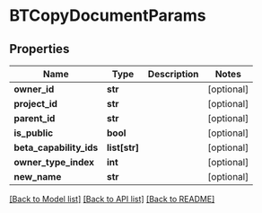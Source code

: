 # BTCopyDocumentParams

## Properties
Name | Type | Description | Notes
------------ | ------------- | ------------- | -------------
**owner_id** | **str** |  | [optional] 
**project_id** | **str** |  | [optional] 
**parent_id** | **str** |  | [optional] 
**is_public** | **bool** |  | [optional] 
**beta_capability_ids** | **list[str]** |  | [optional] 
**owner_type_index** | **int** |  | [optional] 
**new_name** | **str** |  | [optional] 

[[Back to Model list]](../README.md#documentation-for-models) [[Back to API list]](../README.md#documentation-for-api-endpoints) [[Back to README]](../README.md)


